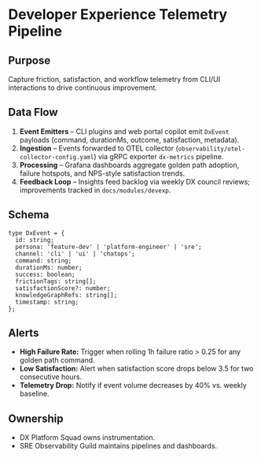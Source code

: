 # Developer Experience Telemetry Pipeline

## Purpose
Capture friction, satisfaction, and workflow telemetry from CLI/UI interactions to drive continuous improvement.

## Data Flow
1. **Event Emitters** – CLI plugins and web portal copilot emit `DxEvent` payloads (command, durationMs, outcome, satisfaction, metadata).
2. **Ingestion** – Events forwarded to OTEL collector (`observability/otel-collector-config.yaml`) via gRPC exporter `dx-metrics` pipeline.
3. **Processing** – Grafana dashboards aggregate golden path adoption, failure hotspots, and NPS-style satisfaction trends.
4. **Feedback Loop** – Insights feed backlog via weekly DX council reviews; improvements tracked in `docs/modules/devexp`.

## Schema
```
type DxEvent = {
  id: string;
  persona: 'feature-dev' | 'platform-engineer' | 'sre';
  channel: 'cli' | 'ui' | 'chatops';
  command: string;
  durationMs: number;
  success: boolean;
  frictionTags: string[];
  satisfactionScore?: number;
  knowledgeGraphRefs: string[];
  timestamp: string;
};
```

## Alerts
- **High Failure Rate:** Trigger when rolling 1h failure ratio > 0.25 for any golden path command.
- **Low Satisfaction:** Alert when satisfaction score drops below 3.5 for two consecutive hours.
- **Telemetry Drop:** Notify if event volume decreases by 40% vs. weekly baseline.

## Ownership
- DX Platform Squad owns instrumentation.
- SRE Observability Guild maintains pipelines and dashboards.
